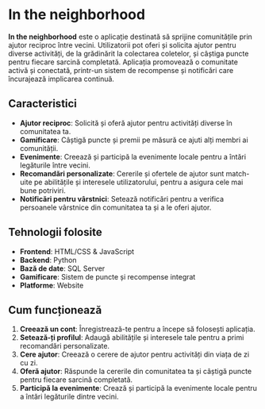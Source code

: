 # In the neighborhood

**In the neighborhood** este o aplicație destinată să sprijine comunitățile prin ajutor reciproc între vecini. Utilizatorii pot oferi și solicita ajutor pentru diverse activități, de la grădinărit la colectarea coletelor, și câștiga puncte pentru fiecare sarcină completată.
Aplicația promovează o comunitate activă și conectată, printr-un sistem de recompense și notificări care încurajează implicarea continuă.

## Caracteristici

- **Ajutor reciproc**: Solicită și oferă ajutor pentru activități diverse în comunitatea ta.
- **Gamificare**: Câștigă puncte și premii pe măsură ce ajuti alți membri ai comunității.
- **Evenimente**: Creează și participă la evenimente locale pentru a întări legăturile între vecini.
- **Recomandări personalizate**: Cererile și ofertele de ajutor sunt match-uite pe abilitățile și interesele utilizatorului, pentru a asigura cele mai bune potriviri.
- **Notificări pentru vârstnici**: Setează notificări pentru a verifica persoanele vârstnice din comunitatea ta și a le oferi ajutor.

## Tehnologii folosite

- **Frontend**: HTML/CSS & JavaScript
- **Backend**: Python
- **Bază de date**: SQL Server
- **Gamificare**: Sistem de puncte și recompense integrat
- **Platforme**: Website

## Cum funcționează

1. **Creează un cont**: Înregistrează-te pentru a începe să folosești aplicația.
2. **Setează-ți profilul**: Adaugă abilitățile și interesele tale pentru a primi recomandări personalizate.
3. **Cere ajutor**: Creează o cerere de ajutor pentru activități din viața de zi cu zi.
4. **Oferă ajutor**: Răspunde la cererile din comunitatea ta și câștigă puncte pentru fiecare sarcină completată.
5. **Participă la evenimente**: Crează și participă la evenimente locale pentru a întări legăturile dintre vecini.


